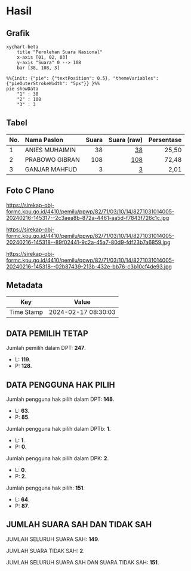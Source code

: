 # Hasil

## Grafik

```mermaid
xychart-beta
    title "Perolehan Suara Nasional"
    x-axis [01, 02, 03]
    y-axis "Suara" 0 --> 108
    bar [38, 108, 3]
```

```mermaid
%%{init: {"pie": {"textPosition": 0.5}, "themeVariables": {"pieOuterStrokeWidth": "5px"}} }%%
pie showData
    "1" : 38
    "2" : 108
    "3" : 3
```

## Tabel

| No. | Nama Paslon    | Suara | Suara (raw) | Persentase |
|:--- |:-------------- | -----:| -----------:| ----------:|
| 1   | ANIES MUHAIMIN | 38    | [38][p-1]   | 25,50      |
| 2   | PRABOWO GIBRAN | 108   | [108][p-2]  | 72,48      |
| 3   | GANJAR MAHFUD  | 3     | [3][p-3]    | 2,01       |


[p-1]: https://github.com/gigit-pemilu/pemilu-2024/blob/main/pilpres/hitung-suara/sub/82-maluku-utara/sub/71-kota-ternate/sub/03-kota-ternate-utara/sub/1014-tafure/sub/005-tps/sub/paslon-1.txt
[p-2]: https://github.com/gigit-pemilu/pemilu-2024/blob/main/pilpres/hitung-suara/sub/82-maluku-utara/sub/71-kota-ternate/sub/03-kota-ternate-utara/sub/1014-tafure/sub/005-tps/sub/paslon-2.txt
[p-3]: https://github.com/gigit-pemilu/pemilu-2024/blob/main/pilpres/hitung-suara/sub/82-maluku-utara/sub/71-kota-ternate/sub/03-kota-ternate-utara/sub/1014-tafure/sub/005-tps/sub/paslon-3.txt

## Foto C Plano

https://sirekap-obj-formc.kpu.go.id/4410/pemilu/ppwp/82/71/03/10/14/8271031014005-20240216-145317--2c3aea8b-872a-4461-aa5d-f7843f726c1c.jpg

https://sirekap-obj-formc.kpu.go.id/4410/pemilu/ppwp/82/71/03/10/14/8271031014005-20240216-145318--89f02441-9c2a-45a7-80d9-fdf23b7a6859.jpg

https://sirekap-obj-formc.kpu.go.id/4410/pemilu/ppwp/82/71/03/10/14/8271031014005-20240216-145318--02b87439-213b-432e-bb76-c3b10cf4de93.jpg


## Metadata

| Key        | Value               |
| ---------- | ------------------- |
| Time Stamp | 2024-02-17 08:30:03 |


## DATA PEMILIH TETAP

Jumlah pemilih dalam DPT: **247**.
 * L: **119**.
 * P: **128**.

## DATA PENGGUNA HAK PILIH

Jumlah pengguna hak pilih dalam DPT: **148**.
 * L: **63**.
 * P: **85**.

Jumlah pengguna hak pilih dalam DPTb: **1**.
 * L: **1**.
 * P: **0**.

Jumlah pengguna hak pilih dalam DPK: **2**.
 * L: **0**.
 * P: **2**.

Jumlah pengguna hak pilih: **151**.
 * L: **64**.
 * P: **87**.

## JUMLAH SUARA SAH DAN TIDAK SAH

JUMLAH SELURUH SUARA SAH: **149**.

JUMLAH SUARA TIDAK SAH: **2**.

JUMLAH SELURUH SUARA SAH DAN SUARA TIDAK SAH: **151**.


